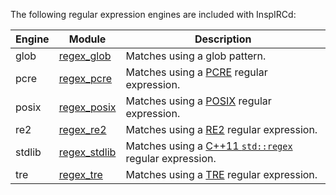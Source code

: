 <!-- This file contains a page fragment. Any changes will affect all pages that include it. -->

The following regular expression engines are included with InspIRCd:

Engine | Module                                  | Description
------ | --------------------------------------- | -----------
glob   | [regex_glob](/3/modules/regex_glob)     | Matches using a glob pattern.
pcre   | [regex_pcre](/3/modules/regex_pcre)     | Matches using a [PCRE](https://www.debuggex.com/cheatsheet/regex/pcre) regular expression.
posix  | [regex_posix](/3/modules/regex_posix)   | Matches using a [POSIX](http://man7.org/linux/man-pages/man7/regex.7.html) regular expression.
re2    | [regex_re2](/3/modules/regex_re2)       | Matches using a [RE2](https://github.com/google/re2/wiki/Syntax) regular expression.
stdlib | [regex_stdlib](/3/modules/regex_stdlib) | Matches using a [C++11 `std::regex`](http://cpprocks.com/files/c++11-regex-cheatsheet.pdf) regular expression.
tre    | [regex_tre](/3/modules/regex_tre)       | Matches using a [TRE](https://laurikari.net/tre/documentation/regex-syntax/) regular expression.
